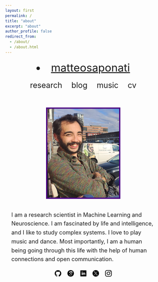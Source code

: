 ```yaml
---
layout: first
permalink: /
title: "about"
excerpt: "about"
author_profile: false
redirect_from: 
  - /about/
  - /about.html
---
```


<style>
  /* Single-column container */
  .single-column {
    display: flex;
    flex-direction: column;
    align-items: center;
    text-align: center;
    margin: 20px;
  }

  /* Title styling */
  .single-column h1 {
    font-size: 30px;
    margin: 0;
  }

  /* Horizontal navigation list */
  nav ul {
    list-style: none;
    display: flex;
    justify-content: center;
    padding: 0;
    margin: 20px 0 0 0;
  }
  
  nav ul li {
    margin: 0 15px;
  }
  
  nav ul li a {
    text-decoration: none;
    font-size: 25px;
  }
  
  /* Icon row */
  .icons {
    margin-top: 20px;
  }
  .icons a {
    margin: 0 8px;
    display: inline-block;
  }
  .icons img {
    width: 1.5em;
    height: 1.5em;
  }
  
  /* Profile image styling */
  .profile-image {
    width: 50%;
    height: auto;
    object-fit: cover;
    border: 4px solid #4B0082;
    margin: 20px 0;
  }

  /* Content text */
  .content {
    max-width: 700px;
    margin: auto;
    font-size: 18px;
    line-height: 1.6;
  }

  /* Mobile responsive adjustments */
  @media (max-width: 600px) {
    .single-column h1 {
      font-size: 24px;
    }
    nav ul li a {
      font-size: 20px;
    }
    .profile-image {
      width: 80%;
    }
  }
</style>

<div class="single-column">
  
   <nav style="font-size: 35px; margin: 0;">
    <li><a href="https://matteosaponati.github.io/">matteosaponati</a></li></nav>
    <nav style="font-size: 25px; margin-top: 1px;">
      <ul class="link-list">
        <li><a href="https://matteosaponati.github.io/research">research</a></li>
        <li><a href="https://matteosaponati.github.io/year-archive/">blog</a></li>
        <li><a href="https://matteosaponati.github.io/music">music</a></li>
        <li><a href="/files/cv.pdf">cv</a></li>
      </ul>
    </nav>
  
  <div class="content">
    <br><br>
    <div style="text-align: center;">
    <img src="/images/about/me_hamburg.jpeg" alt="Featured" style="width: 50%; height: auto; object-fit: cover;  border: 4px solid #4B0082;">
    </div>
    <br>
    <div style="text-align: left;">
    I am a research scientist in Machine Learning and Neuroscience. I am fascinated by life and intelligence, and I like to study complex systems. I love to play music and dance.  
    Most importantly, I am a human being going through this life with the help of human connections and open communication.
    </div>
  </div>


  
  <div class="icons">
    <a href="https://github.com/matteosaponati" target="_blank"><img src="/images/general/github_icon.png" alt="GitHub"></a>
    <a href="https://scholar.google.com/citations?user=kF4valcAAAAJ" target="_blank"><img src="/images/general/scholar_icon_circle.png" alt="Google Scholar"></a>
    <a href="https://www.linkedin.com/in/matteosaponati/" target="_blank"><img src="/images/general/linkedin_icon.png" alt="LinkedIn"></a>
    <a href="https://twitter.com/matteosaponati" target="_blank"><img src="/images/general/x_icon.png" alt="X/Twitter"></a>
    <a href="https://www.instagram.com/matteosaponati/" target="_blank"><img src="/images/general/instagram_icon.png" alt="Instagram"></a>
  </div>
  
</div>
